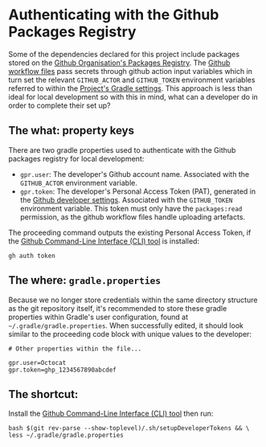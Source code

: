 # Authenticating with the Github Packages Registry

Some of the dependencies declared for this project include packages stored on the
[Github Organisation's Packages Registry]. The [Github workflow files] pass secrets through
github action input variables which in turn set the relevant `GITHUB_ACTOR` and `GITHUB_TOKEN`
environment variables referred to within the [Project's Gradle settings]. This approach is less than
ideal for local development so with this in mind, what can a developer do in order to complete
their set up?

## The what: property keys

There are two gradle properties used to authenticate with the Github packages registry for local
development:

- `gpr.user`: The developer's Github account name. Associated with the `GITHUB_ACTOR` environment
  variable.
- `gpr.token`: The developer's Personal Access Token (PAT), generated in the
  [Github developer settings]. Associated with the `GITHUB_TOKEN` environment variable. This token
  must only have the `packages:read` permission, as the github workflow files handle uploading
  artefacts.

The proceeding command outputs the existing Personal Access Token, if the
[Github Command-Line Interface (CLI) tool] is installed:

```shell
gh auth token
```

## The where: `gradle.properties`

Because we no longer store credentials within the same directory structure as the git repository
itself, it's recommended to store these gradle properties within Gradle's user configuration, found
at `~/.gradle/gradle.properties`. When successfully edited, it should look similar to the proceeding
code block with unique values to the developer:

```properties
# Other properties within the file...

gpr.user=Octocat
gpr.token=ghp_1234567890abcdef
```

## The shortcut:

Install the [Github Command-Line Interface (CLI) tool] then run:
```shell
bash $(git rev-parse --show-toplevel)/.sh/setupDeveloperTokens && \
less ~/.gradle/gradle.properties
```

[Github Command-Line Interface (CLI) tool]: https://cli.github.com/
[Github developer settings]: https://github.com/settings/tokens
[Github Organisation's Packages Registry]: https://github.com/orgs/govuk-one-login/packages
[Github workflow files]: /.github/workflows
[Project's Gradle settings]: /settings.gradle.kts